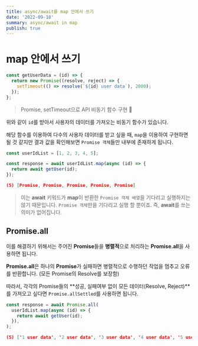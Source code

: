 ```yaml
---
title: async/await를 map 안에서 쓰기
date: '2022-09-18'
summary: async/await in map
publish: true
---
```


# map 안에서 쓰기

```js
const getUserData = (id) => {
  return new Promise((resolve, reject) => {
    setTimeout(() => resolve(`${id} user data`), 2000);
  });
};
```

> Promise, setTimeout으로 API 비동기 함수 구현 🥸

위와 같이 `id`를 받아서 사용자의 데이터를 가져오는 비동기 함수가 있습니다.

해당 함수를 이용하여 다수의 사용자 데이터를 받고 싶을 때, `map`을 이용하여 구현하면 될 것 같지만 결과 값을 확인해보면 `Promise 객체`들만 내부에 존재하게 됩니다.

```js
const userIdList = [1, 2, 3, 4, 5];

const response = await userIdList.map(async (id) => {
  return await getUser(id);
});
```

```json
(5) [Promise, Promise, Promise, Promise, Promise]
```

> 이는 **await** 키워드가 **map**이 반환한 `Promise 객체 배열`을 기다리고 실행하지는 않기 때문입니다. `Promise 객체`만을 기다리고 실행 할 뿐이죠. 즉, **await**를 쓰는 의미가 없어집니다.

## Promise.all

이를 해결하기 위해서는 주어진 **Promise**들을 **병렬적**으로 처리하는 **Promise.all**을 사용하면 됩니다.

**Promise.all**은 하나의 **Promise**가 실패하면 병렬적으로 수행하던 작업을 멈추고 오류를 반환합니다. (모든 Promise의 Resolve를 보장함)

따라서, 각각의 Promise들의 **성공, 실패여부 없이 모든 데이터(Resolve, Reject)**를 가져오고 싶다면 `Promise.allSettled`를 사용하면 됩니다.

```js
const response = await Promise.all(
  userIdList.map(async (id) => {
    return await getUser(id);
  }),
);
```

```json
(5) ['1 user data', '2 user data', '3 user data', '4 user data', '5 user data']
```
